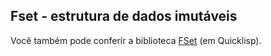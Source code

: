 ## Fset - estrutura de dados imutáveis

Você também pode conferir a biblioteca
[FSet](https://common-lisp.net/project/fset/Site/FSet-Tutorial.html )
(em Quicklisp).
